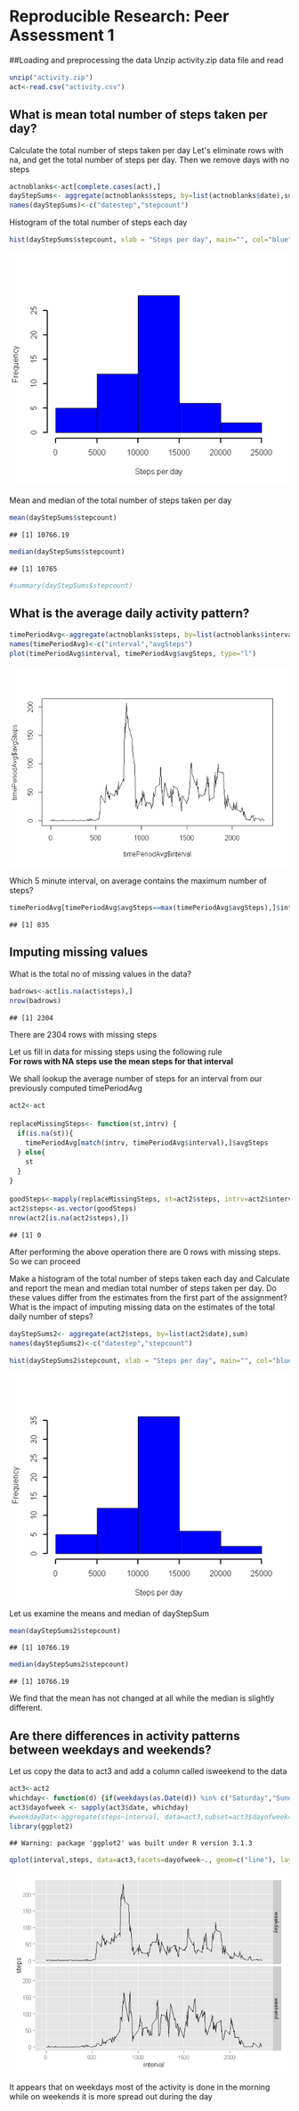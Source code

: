 # Reproducible Research: Peer Assessment 1

##Loading and preprocessing the data
Unzip  activity.zip data file and read

```r
unzip("activity.zip")
act<-read.csv("activity.csv")
```

## What is mean total number of steps taken per day?

Calculate the total number of steps taken per day
Let's eliminate rows with na, and get the total number of steps per day.
Then we remove days with no steps

```r
actnoblanks<-act[complete.cases(act),]
dayStepSums<- aggregate(actnoblanks$steps, by=list(actnoblanks$date),sum)
names(dayStepSums)<-c("datestep","stepcount")
```
Histogram of the total number of steps each day

```r
hist(dayStepSums$stepcount, xlab = "Steps per day", main="", col="blue", lwd=2)
```

![](PA1_template_files/figure-html/unnamed-chunk-2-1.png) 

Mean and median of the total number of steps taken per day  

```r
mean(dayStepSums$stepcount)  
```

```
## [1] 10766.19
```

```r
median(dayStepSums$stepcount)
```

```
## [1] 10765
```

```r
#summary(dayStepSums$stepcount)
```

## What is the average daily activity pattern?

```r
timePeriodAvg<-aggregate(actnoblanks$steps, by=list(actnoblanks$interval),mean)
names(timePeriodAvg)<-c("interval","avgSteps")
plot(timePeriodAvg$interval, timePeriodAvg$avgSteps, type="l")
```

![](PA1_template_files/figure-html/unnamed-chunk-4-1.png) 
  
Which 5 minute interval, on average contains the maximum number of steps?

```r
timePeriodAvg[timePeriodAvg$avgSteps==max(timePeriodAvg$avgSteps),]$interval
```

```
## [1] 835
```

## Imputing missing values

What is the total no of missing values in the data?

```r
badrows<-act[is.na(act$steps),]
nrow(badrows)
```

```
## [1] 2304
```
There are 2304 rows with missing steps

Let us fill in data for missing steps using the following rule  
**For rows with NA steps use the mean steps for that interval**

We shall lookup the average number of steps for an interval from our previously computed timePeriodAvg  


```r
act2<-act

replaceMissingSteps<- function(st,intrv) {
  if(is.na(st)){
    timePeriodAvg[match(intrv, timePeriodAvg$interval),]$avgSteps
  } else{
    st
  }
}

goodSteps<-mapply(replaceMissingSteps, st=act2$steps, intrv=act2$interval)
act2$steps<-as.vector(goodSteps)
nrow(act2[is.na(act2$steps),])
```

```
## [1] 0
```
After performing the above operation there are 0 rows with missing steps.  
So we can proceed  

Make a histogram of the total number of steps taken each day and Calculate and report the mean and median total number of steps taken per day. Do these values differ from the estimates from the first part of the assignment? What is the impact of imputing missing data on the estimates of the total daily number of steps?


```r
dayStepSums2<- aggregate(act2$steps, by=list(act2$date),sum)
names(dayStepSums2)<-c("datestep","stepcount")
```

```r
hist(dayStepSums2$stepcount, xlab = "Steps per day", main="", col="blue", lwd=2)
```

![](PA1_template_files/figure-html/unnamed-chunk-9-1.png) 
Let us examine the means and median of dayStepSum

```r
mean(dayStepSums2$stepcount)  
```

```
## [1] 10766.19
```

```r
median(dayStepSums2$stepcount)
```

```
## [1] 10766.19
```
We find that the mean has not changed at all while the median is slightly different.


## Are there differences in activity patterns between weekdays and weekends?

Let us copy the data to act3 and add a column called isweekend to the data

```r
act3<-act2
whichday<- function(d) {if(weekdays(as.Date(d)) %in% c("Saturday","Sunday")) "weekend" else "weekday"}
act3$dayofweek <- sapply(act3$date, whichday)
#weekdayDat<-aggregate(steps~interval, data=act3,subset=act3$dayofweek=="weekday", FUN=mean)
library(ggplot2)
```

```
## Warning: package 'ggplot2' was built under R version 3.1.3
```

```r
qplot(interval,steps, data=act3,facets=dayofweek~., geom=c("line"), layout=c(1,1), stat="summary", fun.y="mean")
```

![](PA1_template_files/figure-html/unnamed-chunk-11-1.png) 

It appears that on weekdays most of the activity is done in the morning while on weekends it is more spread out during the day
